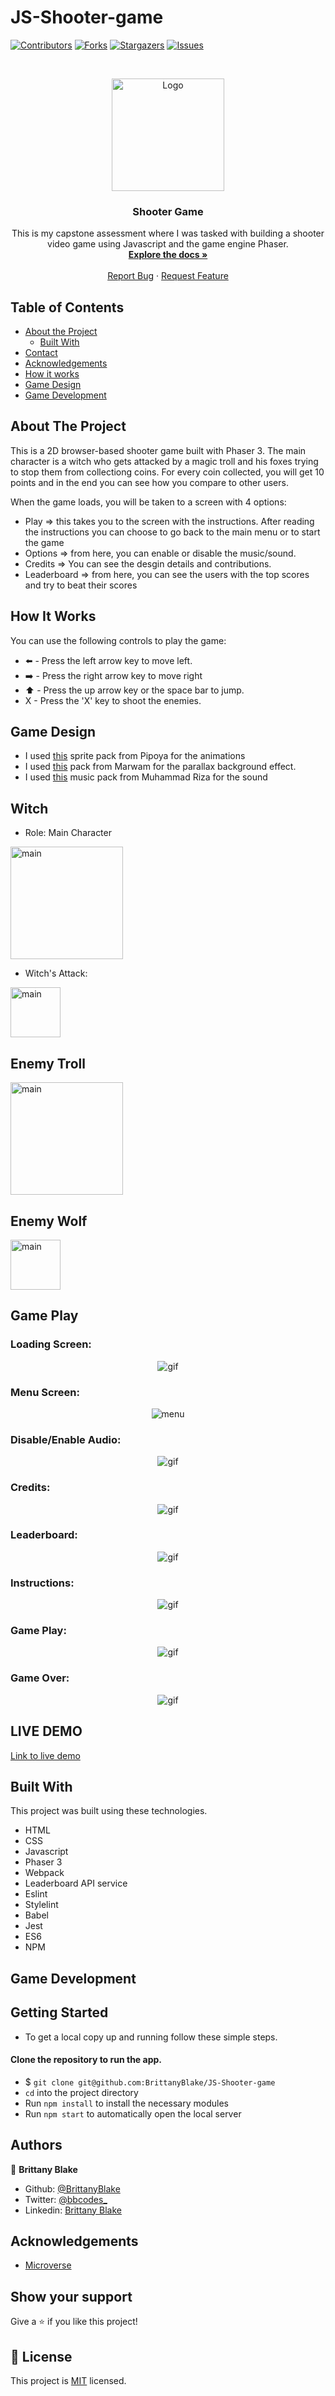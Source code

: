 # JS-Shooter-game

<!--
*** Thanks for checking out this README Template. If you have a suggestion that would
*** make this better, please fork the repo and create a pull request or simply open
*** an issue with the tag "enhancement".
*** Thanks again! Now go create something AMAZING! :D
-->

<!-- PROJECT SHIELDS -->
<!--
*** I'm using markdown "reference style" links for readability.
*** Reference links are enclosed in brackets [ ] instead of parentheses ( ).
*** See the bottom of this document for the declaration of the reference variables
*** for contributors-url, forks-url, etc. This is an optional, concise syntax you may use.
*** https://www.markdownguide.org/basic-syntax/#reference-style-links
-->
[![Contributors][contributors-shield]][contributors-url]
[![Forks][forks-shield]][forks-url]
[![Stargazers][stars-shield]][stars-url]
[![Issues][issues-shield]][issues-url]

<!-- PROJECT LOGO -->
<br />
<p align="center">
  <a href="https://github.com/BrittanyBlake/JS-Shooter-game">
    <img src="assets/images/loadWitch.png" alt="Logo" width="180" height="180">
  </a>

  <h3 align="center">Shooter Game</h3>

  <p align="center">
    This is my capstone assessment where I was tasked with building a shooter video game using Javascript and the game engine Phaser. 
    <br />
    <a href="https://github.com/BrittanyBlake/JS-Shooter-game"><strong>Explore the docs »</strong></a>
    <br />
    <br />
    <a href="https://github.com/BrittanyBlake/JS-Shooter-game/issues">Report Bug</a>
    ·
    <a href="https://github.com/BrittanyBlake/JS-Shooter-game/issues">Request Feature</a>
  </p>
</p>

<!-- TABLE OF CONTENTS -->
## Table of Contents

* [About the Project](#about-the-project)
  * [Built With](#built-with)
* [Contact](#Authors)
* [Acknowledgements](#acknowledgements)
* [How it works](#How-it-works)
* [Game Design](#Game-design)
* [Game Development](#Game-development)

<!-- ABOUT THE PROJECT -->
## About The Project

This is a 2D browser-based shooter game built with Phaser 3. The main character is a witch who gets attacked by a magic troll and his foxes trying to stop them from collectiong coins. For every coin collected, you will get 10 points and in the end you can see how you compare to other users. 

When the game loads, you will be taken to a screen with 4 options:
* Play => this takes you to the screen with the instructions. After reading the instructions you can choose to go back to the main menu or to start the game
* Options => from here, you can enable or disable the music/sound. 
* Credits => You can see the desgin details and contributions.
* Leaderboard => from here, you can see the users with the top scores and try to beat their scores 

<!-- HOW IT WORKS -->
## How It Works

You can use the following controls to play the game:
* ⬅️ - Press the left arrow key to move left.
* ➡️ - Press the right arrow key to move right
* ⬆️ - Press the up arrow key or the space bar to jump.
* X - Press the 'X' key to shoot the enemies.

<!-- Game Design -->
## Game Design
* I used [this](https://pipoya.itch.io/pipoya-free-2d-game-character-sprites
) sprite pack from Pipoya for the animations 
* I used [this](https://marwamj.itch.io/grass-plain-vector-2d-game-background
) pack from Marwam for the parallax background effect.
* I used [this](https://muhammadriza.itch.io/free-fantasy-rpg-music-pack?download) music pack from Muhammad Riza for the sound

## Witch
* Role: Main Character
<p>
    <img src="./assets/images/loadWitch.png" alt="main" width="180" height="180" >
</p>

* Witch's Attack:
<p>
    <img src="./assets/images/effects2.png" alt="main" width="80" height="80" >
</p>

## Enemy Troll
<p>
    <img src="./assets/images/enemy.png" alt="main" width="180" height="180" >
</p>

## Enemy Wolf
<p>
    <img src="./assets/images/wolf.png" alt="main" width="80" height="80" >
</p>

## Game Play

### Loading Screen:
<p align="center">
    <img src="./assets/images/loading.gif" alt="gif" >
</p>

### Menu Screen:
<p align="center">
    <img src="./assets/images/menu.png" alt="menu" >
</p>

### Disable/Enable Audio:
<p align="center">
    <img src="./assets/images/options.gif" alt="gif" >
</p>

### Credits:
<p align="center">
    <img src="./assets/images/credits.gif" alt="gif" >
</p>

### Leaderboard:
<p align="center">
    <img src="./assets/images/leaderboard.png" alt="gif" >
</p>

### Instructions:
<p align="center">
    <img src="./assets/images/instructions.png" alt="gif" >
</p>

### Game Play:
<p align="center">
    <img src="./assets/images/gameplay.gif" alt="gif" >
</p>

### Game Over:
<p align="center">
    <img src="./assets/images/gameover.gif" alt="gif" >
</p>

## LIVE DEMO
 [Link to live demo](https://brittany-shooter-game.netlify.app/) 


<!-- BUILD WITH -->
## Built With
This project was built using these technologies.
* HTML
* CSS
* Javascript
* Phaser 3
* Webpack
* Leaderboard API service
* Eslint
* Stylelint
* Babel
* Jest
* ES6
* NPM

<!--GAME DEVELOPMENT-->
## Game Development

<!-- ABOUT THE PROJECT -->

## Getting Started
- To get a local copy up and running follow these simple steps.

#### Clone the repository to run the app.

- $ `git clone git@github.com:BrittanyBlake/JS-Shooter-game`
- `cd` into the project directory
- Run `npm install` to install the necessary modules
- Run `npm start` to automatically open the local server


<!-- CONTACT -->
## Authors

👤 **Brittany Blake**

- Github: [@BrittanyBlake](https://github.com/BrittanyBlake)
- Twitter: [@bbcodes_](https://twitter.com/bbcodes_)
- Linkedin: [Brittany Blake](https://www.linkedin.com/in/brittany-blake-843951109/)

<!-- ACKNOWLEDGEMENTS -->
## Acknowledgements
* [Microverse](https://www.microverse.org/)

## Show your support

Give a ⭐️ if you like this project!

<!-- MARKDOWN LINKS & IMAGES -->
<!-- https://www.markdownguide.org/basic-syntax/#reference-style-links -->
[contributors-shield]: https://img.shields.io/github/contributors/BrittanyBlake/JS-Shooter-game.svg?style=flat-square
[contributors-url]: https://github.com/BrittanyBlake/JS-Shooter-game/graphs/contributors
[forks-shield]: https://img.shields.io/github/forks/BrittanyBlake/JS-Shooter-game.svg?style=flat-square
[forks-url]: https://github.com/BrittanyBlake/JS-Shooter-game/network/members
[stars-shield]: https://img.shields.io/github/stars/BrittanyBlake/JS-Shooter-game?style=flat-square
[stars-url]: https://github.com/BrittanyBlake/JS-Shooter-game/stargazers
[issues-shield]: https://img.shields.io/github/issues/BrittanyBlake/JS-Shooter-game.svg?style=flat-square
[issues-url]: https://github.com/BrittanyBlake/JS-Shooter-game/issues

## 📝 License

This project is [MIT](https://opensource.org/licenses/MIT) licensed. 
